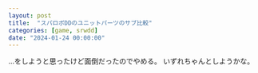 ```yaml
---
layout: post
title:  "スパロボDDのユニットパーツのサブ比較"
categories: [game, srwdd]
date: "2024-01-24 00:00:00"
---
```


...をしようと思ったけど面倒だったのでやめる。
いずれちゃんとしようかな。

<!-- ﾚｱﾘﾃｨ, LV, 徳性, HP, 攻撃力, 防御力, 照準値, 運動性, 精神, 精神使用回数, SUBのHP(%), SUBの攻撃力(%), SUBの防御力(%), SUBの照準値(%), SUBの運動性(%), SUBのHP(+), SUBの攻撃力(+), SUBの防御力(+), SUBの照準値(+), SUBの運動性(+), 名前, SUB名, SUB本文 -->
<script type="text/csv" id="data">
SSR+, 110, 5, 3285, 2910, 2880, 243, 243, 根性+, 2, 憎めない喧嘩仲間, タイプ強化Ⅴ（バランス）, HP・全ての攻撃の与ダメージが12%増加する。バランスタイプのみ、さらにHP・全ての与ダメージが10.5%増加する
</script>

